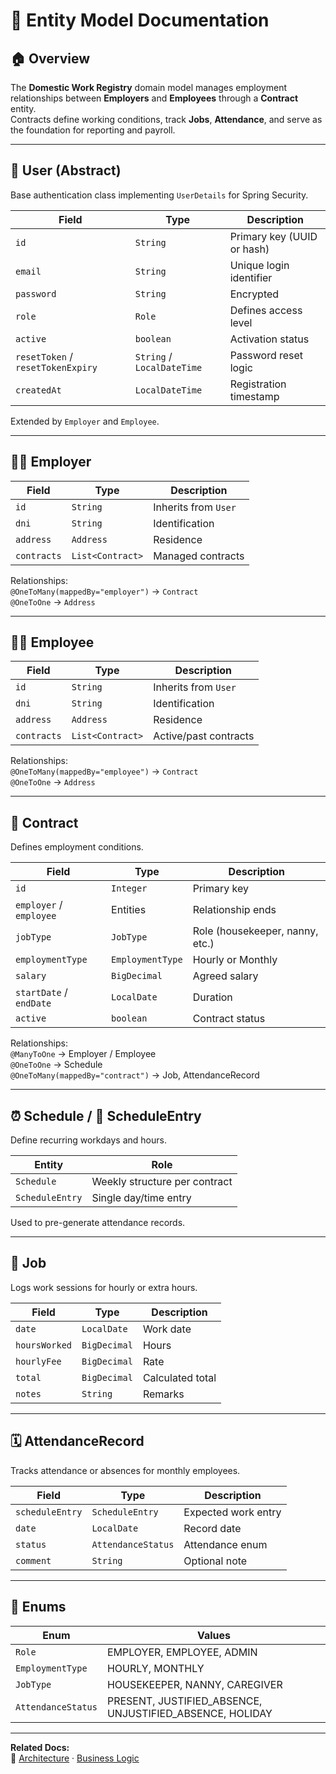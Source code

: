 # 🧱 Entity Model Documentation

## 🏠 Overview

The **Domestic Work Registry** domain model manages employment relationships between **Employers** and **Employees** through a **Contract** entity.  
Contracts define working conditions, track **Jobs**, **Attendance**, and serve as the foundation for reporting and payroll.

---

## 👤 User (Abstract)

Base authentication class implementing `UserDetails` for Spring Security.

| Field                             | Type                       | Description                |
| --------------------------------- | -------------------------- | -------------------------- |
| `id`                              | `String`                   | Primary key (UUID or hash) |
| `email`                           | `String`                   | Unique login identifier    |
| `password`                        | `String`                   | Encrypted                  |
| `role`                            | `Role`                     | Defines access level       |
| `active`                          | `boolean`                  | Activation status          |
| `resetToken` / `resetTokenExpiry` | `String` / `LocalDateTime` | Password reset logic       |
| `createdAt`                       | `LocalDateTime`            | Registration timestamp     |

Extended by `Employer` and `Employee`.

---

## 👩‍💼 Employer

| Field       | Type             | Description          |
| ----------- | ---------------- | -------------------- |
| `id`        | `String`         | Inherits from `User` |
| `dni`       | `String`         | Identification       |
| `address`   | `Address`        | Residence            |
| `contracts` | `List<Contract>` | Managed contracts    |

Relationships:  
`@OneToMany(mappedBy="employer")` → `Contract`  
`@OneToOne` → `Address`

---

## 👩‍🧹 Employee

| Field       | Type             | Description           |
| ----------- | ---------------- | --------------------- |
| `id`        | `String`         | Inherits from `User`  |
| `dni`       | `String`         | Identification        |
| `address`   | `Address`        | Residence             |
| `contracts` | `List<Contract>` | Active/past contracts |

Relationships:  
`@OneToMany(mappedBy="employee")` → `Contract`  
`@OneToOne` → `Address`

---

## 📄 Contract

Defines employment conditions.

| Field                   | Type             | Description                     |
| ----------------------- | ---------------- | ------------------------------- |
| `id`                    | `Integer`        | Primary key                     |
| `employer` / `employee` | Entities         | Relationship ends               |
| `jobType`               | `JobType`        | Role (housekeeper, nanny, etc.) |
| `employmentType`        | `EmploymentType` | Hourly or Monthly               |
| `salary`                | `BigDecimal`     | Agreed salary                   |
| `startDate` / `endDate` | `LocalDate`      | Duration                        |
| `active`                | `boolean`        | Contract status                 |

Relationships:  
`@ManyToOne` → Employer / Employee  
`@OneToOne` → Schedule  
`@OneToMany(mappedBy="contract")` → Job, AttendanceRecord

---

## ⏰ Schedule / 📅 ScheduleEntry

Define recurring workdays and hours.

| Entity          | Role                          |
| --------------- | ----------------------------- |
| `Schedule`      | Weekly structure per contract |
| `ScheduleEntry` | Single day/time entry         |

Used to pre-generate attendance records.

---

## 🧾 Job

Logs work sessions for hourly or extra hours.

| Field         | Type         | Description      |
| ------------- | ------------ | ---------------- |
| `date`        | `LocalDate`  | Work date        |
| `hoursWorked` | `BigDecimal` | Hours            |
| `hourlyFee`   | `BigDecimal` | Rate             |
| `total`       | `BigDecimal` | Calculated total |
| `notes`       | `String`     | Remarks          |

---

## 🗓️ AttendanceRecord

Tracks attendance or absences for monthly employees.

| Field           | Type               | Description         |
| --------------- | ------------------ | ------------------- |
| `scheduleEntry` | `ScheduleEntry`    | Expected work entry |
| `date`          | `LocalDate`        | Record date         |
| `status`        | `AttendanceStatus` | Attendance enum     |
| `comment`       | `String`           | Optional note       |

---

## 🧠 Enums

| Enum               | Values                                                   |
| ------------------ | -------------------------------------------------------- |
| `Role`             | EMPLOYER, EMPLOYEE, ADMIN                                |
| `EmploymentType`   | HOURLY, MONTHLY                                          |
| `JobType`          | HOUSEKEEPER, NANNY, CAREGIVER                            |
| `AttendanceStatus` | PRESENT, JUSTIFIED_ABSENCE, UNJUSTIFIED_ABSENCE, HOLIDAY |

---

**Related Docs:**  
🔗 [Architecture](architecture.md) · [Business Logic](business-logic.md)

